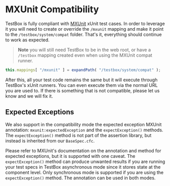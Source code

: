 # MXUnit Compatibility

TestBox is fully compliant with [MXUnit](http://mxunit.org/) xUnit test cases. In order to leverage it you will need to create or override the `/mxunit` mapping and make it point to the `/testbox/system/compat` folder. That's it, everything should continue to work as expected.

> **Note** you will still need TestBox to be in the web root, or have a `/testbox` mapping created even when using the MXUnit compat runner.

```javascript
this.mappings[ "/mxunit" ] = expandPath( "/testbox/system/compat" );
```

After this, all your test code remains the same but it will execute through TestBox's xUnit runners. You can even execute them via the normal URL you are used to. If there is something that is not compatible, please let us know and we will fix it.

## Expected Exceptions

We also support in the compatibility mode the expected exception MXUnit annotation: `mxunit:expectedException` and the `expectException()` methods. The `expectException()` method is not part of the assertion library, but instead is inherited from our `BaseSpec.cfc`.

Please refer to MXUnit's documentation on the annotation and method for expected exceptions, but it is supported with one caveat. The `expectException()` method can produce unwanted results if you are running your test specs in TestBox asynchronous mode since it stores state at the component level. Only synchronous mode is supported if you are using the `expectException()` method. The annotation can be used in both modes.

